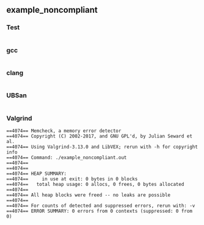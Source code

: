 ## example_noncompliant
### Test
```
```
### gcc
```
```
### clang
```
```
### UBSan
```
```
### Valgrind
```
==4074== Memcheck, a memory error detector
==4074== Copyright (C) 2002-2017, and GNU GPL'd, by Julian Seward et al.
==4074== Using Valgrind-3.13.0 and LibVEX; rerun with -h for copyright info
==4074== Command: ./example_noncompliant.out
==4074== 
==4074== 
==4074== HEAP SUMMARY:
==4074==     in use at exit: 0 bytes in 0 blocks
==4074==   total heap usage: 0 allocs, 0 frees, 0 bytes allocated
==4074== 
==4074== All heap blocks were freed -- no leaks are possible
==4074== 
==4074== For counts of detected and suppressed errors, rerun with: -v
==4074== ERROR SUMMARY: 0 errors from 0 contexts (suppressed: 0 from 0)
```
